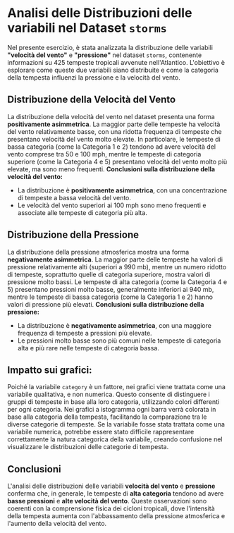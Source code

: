 # Analisi delle Distribuzioni delle variabili nel Dataset `storms`
Nel presente esercizio, è stata analizzata la distribuzione delle variabili **"velocità del vento"** e **"pressione"** nel dataset `storms`, contenente informazioni su 425 tempeste tropicali avvenute nell'Atlantico. L'obiettivo è esplorare come queste due variabili siano distribuite e come la categoria della tempesta influenzi la pressione e la velocità del vento.
## Distribuzione della Velocità del Vento
La distribuzione della velocità del vento nel dataset presenta una forma **positivamente asimmetrica**. La maggior parte delle tempeste ha velocità del vento relativamente basse, con una ridotta frequenza di tempeste che presentano velocità del vento molto elevate. In particolare, le tempeste di bassa categoria (come la Categoria 1 e 2) tendono ad avere velocità del vento comprese tra 50 e 100 mph, mentre le tempeste di categoria superiore (come la Categoria 4 e 5) presentano velocità del vento molto più elevate, ma sono meno frequenti.
**Conclusioni sulla distribuzione della velocità del vento:**
- La distribuzione è **positivamente asimmetrica**, con una concentrazione di tempeste a bassa velocità del vento.
- Le velocità del vento superiori ai 100 mph sono meno frequenti e associate alle tempeste di categoria più alta.
## Distribuzione della Pressione
La distribuzione della pressione atmosferica mostra una forma **negativamente asimmetrica**. La maggior parte delle tempeste ha valori di pressione relativamente alti (superiori a 990 mb), mentre un numero ridotto di tempeste, soprattutto quelle di categoria superiore, mostra valori di pressione molto bassi. Le tempeste di alta categoria (come la Categoria 4 e 5) presentano pressioni molto basse, generalmente inferiori ai 940 mb, mentre le tempeste di bassa categoria (come la Categoria 1 e 2) hanno valori di pressione più elevati.
**Conclusioni sulla distribuzione della pressione:**
- La distribuzione è **negativamente asimmetrica**, con una maggiore frequenza di tempeste a pressioni più elevate.
- Le pressioni molto basse sono più comuni nelle tempeste di categoria alta e più rare nelle tempeste di categoria bassa.
## Impatto sui grafici:
Poiché la variabile `category` è un fattore, nei grafici viene trattata come una variabile qualitativa, e non numerica. Questo consente di distinguere i gruppi di tempeste in base alla loro categoria, utilizzando colori differenti per ogni categoria. Nei grafici a istogramma ogni barra verrà colorata in base alla categoria della tempesta, facilitando la comparazione tra le diverse categorie di tempeste.
Se la variabile fosse stata trattata come una variabile numerica, potrebbe essere stato difficile rappresentare correttamente la natura categorica della variabile, creando confusione nel visualizzare le distribuzioni delle categorie di tempesta.
## Conclusioni
L'analisi delle distribuzioni delle variabili **velocità del vento** e **pressione** conferma che, in generale, le tempeste di **alta categoria** tendono ad avere **basse pressioni** e **alte velocità del vento**. Queste osservazioni sono coerenti con la comprensione fisica dei cicloni tropicali, dove l'intensità della tempesta aumenta con l'abbassamento della pressione atmosferica e l'aumento della velocità del vento.
